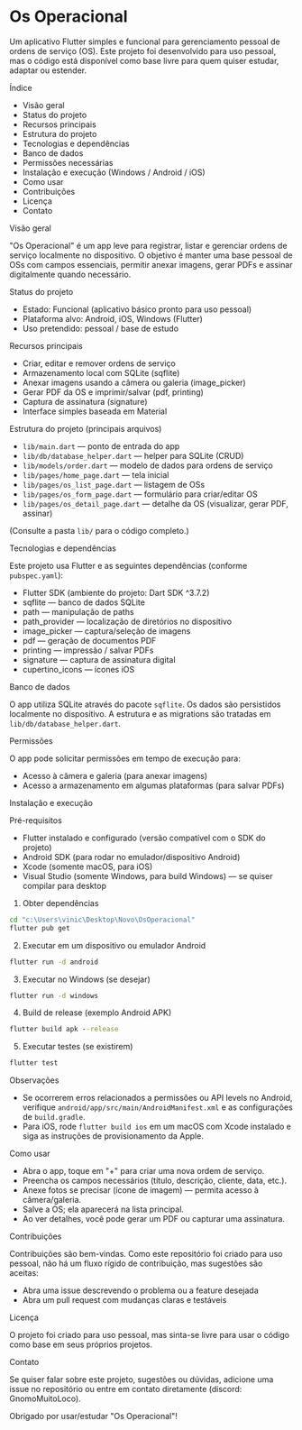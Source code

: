 # Os Operacional

Um aplicativo Flutter simples e funcional para gerenciamento pessoal de ordens de serviço (OS). Este projeto foi desenvolvido para uso pessoal, mas o código está disponível como base livre para quem quiser estudar, adaptar ou estender.

Índice
- Visão geral
- Status do projeto
- Recursos principais
- Estrutura do projeto
- Tecnologias e dependências
- Banco de dados
- Permissões necessárias
- Instalação e execução (Windows / Android / iOS)
- Como usar
- Contribuições
- Licença
- Contato

Visão geral

"Os Operacional" é um app leve para registrar, listar e gerenciar ordens de serviço localmente no dispositivo. O objetivo é manter uma base pessoal de OSs com campos essenciais, permitir anexar imagens, gerar PDFs e assinar digitalmente quando necessário.

Status do projeto

- Estado: Funcional (aplicativo básico pronto para uso pessoal)
- Plataforma alvo: Android, iOS, Windows (Flutter)
- Uso pretendido: pessoal / base de estudo

Recursos principais

- Criar, editar e remover ordens de serviço
- Armazenamento local com SQLite (sqflite)
- Anexar imagens usando a câmera ou galeria (image_picker)
- Gerar PDF da OS e imprimir/salvar (pdf, printing)
- Captura de assinatura (signature)
- Interface simples baseada em Material

Estrutura do projeto (principais arquivos)

- `lib/main.dart` — ponto de entrada do app
- `lib/db/database_helper.dart` — helper para SQLite (CRUD)
- `lib/models/order.dart` — modelo de dados para ordens de serviço
- `lib/pages/home_page.dart` — tela inicial
- `lib/pages/os_list_page.dart` — listagem de OSs
- `lib/pages/os_form_page.dart` — formulário para criar/editar OS
- `lib/pages/os_detail_page.dart` — detalhe da OS (visualizar, gerar PDF, assinar)

(Consulte a pasta `lib/` para o código completo.)

Tecnologias e dependências

Este projeto usa Flutter e as seguintes dependências (conforme `pubspec.yaml`):

- Flutter SDK (ambiente do projeto: Dart SDK ^3.7.2)
- sqflite — banco de dados SQLite
- path — manipulação de paths
- path_provider — localização de diretórios no dispositivo
- image_picker — captura/seleção de imagens
- pdf — geração de documentos PDF
- printing — impressão / salvar PDFs
- signature — captura de assinatura digital
- cupertino_icons — ícones iOS

Banco de dados

O app utiliza SQLite através do pacote `sqflite`. Os dados são persistidos localmente no dispositivo. A estrutura e as migrations são tratadas em `lib/db/database_helper.dart`.

Permissões

O app pode solicitar permissões em tempo de execução para:
- Acesso à câmera e galeria (para anexar imagens)
- Acesso a armazenamento em algumas plataformas (para salvar PDFs)

Instalação e execução

Pré-requisitos
- Flutter instalado e configurado (versão compatível com o SDK do projeto)
- Android SDK (para rodar no emulador/dispositivo Android)
- Xcode (somente macOS, para iOS)
- Visual Studio (somente Windows, para build Windows) — se quiser compilar para desktop

1) Obter dependências

```cmd
cd "c:\Users\vinic\Desktop\Novo\OsOperacional"
flutter pub get
```

2) Executar em um dispositivo ou emulador Android

```cmd
flutter run -d android
```

3) Executar no Windows (se desejar)

```cmd
flutter run -d windows
```

4) Build de release (exemplo Android APK)

```cmd
flutter build apk --release
```

5) Executar testes (se existirem)

```cmd
flutter test
```

Observações
- Se ocorrerem erros relacionados a permissões ou API levels no Android, verifique `android/app/src/main/AndroidManifest.xml` e as configurações de `build.gradle`.
- Para iOS, rode `flutter build ios` em um macOS com Xcode instalado e siga as instruções de provisionamento da Apple.

Como usar

- Abra o app, toque em "+" para criar uma nova ordem de serviço.
- Preencha os campos necessários (título, descrição, cliente, data, etc.).
- Anexe fotos se precisar (ícone de imagem) — permita acesso à câmera/galeria.
- Salve a OS; ela aparecerá na lista principal.
- Ao ver detalhes, você pode gerar um PDF ou capturar uma assinatura.

Contribuições

Contribuições são bem-vindas. Como este repositório foi criado para uso pessoal, não há um fluxo rígido de contribuição, mas sugestões são aceitas:
- Abra uma issue descrevendo o problema ou a feature desejada
- Abra um pull request com mudanças claras e testáveis

Licença

O projeto foi criado para uso pessoal, mas sinta-se livre para usar o código como base em seus próprios projetos.

Contato

Se quiser falar sobre este projeto, sugestões ou dúvidas, adicione uma issue no repositório ou entre em contato diretamente (discord: GnomoMuitoLoco).

Obrigado por usar/estudar "Os Operacional"!
